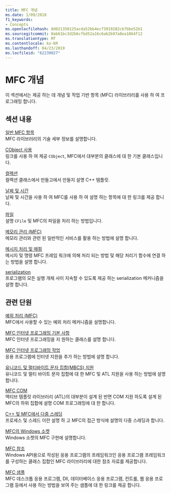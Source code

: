 ```yaml
---
title: MFC 개념
ms.date: 1/09/2018
f1_keywords:
- Concepts
ms.openlocfilehash: 8d021350125acda52bb4ecf3919282cb7bbe52b1
ms.sourcegitcommit: 0ab61bc3d2b6cfbd52a16c6ab2b97a8ea1864f12
ms.translationtype: MT
ms.contentlocale: ko-KR
ms.lasthandoff: 04/23/2019
ms.locfileid: "62239027"
---
```

# <a name="mfc-concepts"></a>MFC 개념

이 섹션에서는 제공 하는 데 개념 및 작업 기반 항목 (MFC) 라이브러리를 사용 하 여 프로그래밍 합니다.

## <a name="in-this-section"></a>섹션 내용

[일반 MFC 항목](../mfc/general-mfc-topics.md)<br/>
MFC 라이브러리의 기술 세부 정보를 설명합니다.

[CObject 사용](../mfc/using-cobject.md)<br/>
링크를 사용 하 여 제공 `CObject`, MFC에서 대부분의 클래스에 대 한 기본 클래스입니다.

[컬렉션](../mfc/collections.md)<br/>
컬렉션 클래스에서 만들고에서 만들지 설명 C++ 템플릿.

[날짜 및 시간](../atl-mfc-shared/date-and-time.md)<br/>
날짜 및 시간을 사용 하 여 MFC를 사용 하 여 설명 하는 항목에 대 한 링크를 제공 합니다.

[파일](../mfc/files-in-mfc.md)<br/>
설명 `CFile` 및 MFC의 파일을 처리 하는 방법입니다.

[메모리 관리 (MFC)](../mfc/memory-management.md)<br/>
메모리 관리와 관련 된 일반적인 서비스를 활용 하는 방법에 설명 합니다.

[메시지 처리 및 매핑](../mfc/message-handling-and-mapping.md)<br/>
메시지 및 명령 MFC 프레임 워크에 의해 처리 되는 방법 및 해당 처리기 함수에 연결 하는 방법을 설명 합니다.

[serialization](../mfc/serialization-in-mfc.md)<br/>
프로그램의 모든 실행 개체 사이 지속할 수 있도록 제공 하는 serialization 메커니즘을 설명 합니다.

## <a name="related-sections"></a>관련 단원

[예외 처리 (MFC)](../mfc/exception-handling-in-mfc.md)<br/>
MFC에서 사용할 수 있는 예외 처리 메커니즘을 설명합니다.

[MFC 인터넷 프로그래밍 기본 사항](../mfc/mfc-internet-programming-basics.md)<br/>
MFC 인터넷 프로그래밍을 지 원하는 클래스를 설명 합니다.

[MFC 인터넷 프로그래밍 작업](../mfc/mfc-internet-programming-tasks.md)<br/>
응용 프로그램에 인터넷 지원을 추가 하는 방법에 설명 합니다.

[유니코드 및 멀티바이트 문자 집합(MBCS) 지원](../atl-mfc-shared/unicode-and-multibyte-character-set-mbcs-support.md)<br/>
유니코드 및 멀티 바이트 문자 집합에 대 한 MFC 및 ATL 지원을 사용 하는 방법에 설명 합니다.

[MFC COM](../mfc/mfc-com.md)<br/>
액티브 템플릿 라이브러리 (ATL)의 대부분이 설계 된 반면 COM 지원 하도록 설계 된 MFC의 하위 집합에 설명 COM 프로그래밍에 대 한 합니다.

[C++ 및 MFC에서 다중 스레딩](../parallel/multithreading-with-cpp-and-mfc.md)<br/>
프로세스 및 스레드 이란 설명 하 고 MFC의 접근 방식에 설명의 다중 스레딩과 합니다.

[MFC의 Windows 소켓](../mfc/windows-sockets.md)<br/>
Windows 소켓의 MFC 구현에 설명합니다.

[MFC 참조](../mfc/mfc-desktop-applications.md)<br/>
Windows API용으로 작성된 응용 프로그램의 프레임워크인 응용 프로그램 프레임워크를 구성하는 클래스 집합인 MFC 라이브러리에 대한 참조 자료를 제공합니다.

[MFC 샘플](../overview/visual-cpp-samples.md)<br/>
MFC 데스크톱 응용 프로그램, Dll, 데이터베이스 응용 프로그램, 컨트롤, 웹 응용 프로그램 등에서 사용 하는 방법을 보여 주는 샘플에 대 한 링크를 제공 합니다.
